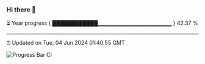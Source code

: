 ### Hi there 👋

⏳ Year progress { ████████████▁▁▁▁▁▁▁▁▁▁▁▁▁▁▁▁▁▁ } 42.37 %

---

⏰ Updated on Tue, 04 Jun 2024 01:40:55 GMT

![Progress Bar CI](https://github.com/IshwaranRudhara/GIT-ACTION/workflows/Progress%20Bar%20CI/badge.svg)
